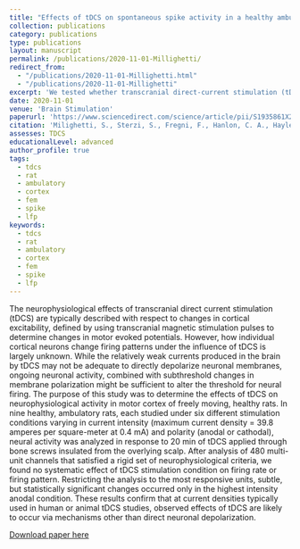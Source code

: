 ```yaml
---
title: "Effects of tDCS on spontaneous spike activity in a healthy ambulatory rat model"
collection: publications
category: publications
type: publications
layout: manuscript
permalink: /publications/2020-11-01-Millighetti/
redirect_from:
  - "/publications/2020-11-01-Millighetti.html"
  - "/publications/2020-11-01-Millighetti"
excerpt: 'We tested whether transcranial direct-current stimulation (tDCS) had any effect on the spike rate or LFP content in ambulatory rats using a within-subject design to test anodal, cathodal, and sham stimulation cases.'
date: 2020-11-01
venue: 'Brain Stimulation'
paperurl: 'https://www.sciencedirect.com/science/article/pii/S1935861X20302345/pdfft?isDTMRedir=true&download=true'
citation: 'Milighetti, S., Sterzi, S., Fregni, F., Hanlon, C. A., Hayley, P., Murphy, M. D., Nudo R. J., Guggenmos, D. J. (2020). Effects of tDCS on spontaneous spike activity in a healthy ambulatory rat model. Brain Stimulation, 13(6), 1566-1576.'
assesses: TDCS
educationalLevel: advanced
author_profile: true
tags:
  - tdcs
  - rat
  - ambulatory
  - cortex
  - fem
  - spike
  - lfp
keywords:
  - tdcs
  - rat
  - ambulatory
  - cortex
  - fem
  - spike
  - lfp
---
```


The neurophysiological effects of transcranial direct current stimulation (tDCS) are typically described with respect to changes in cortical excitability, defined by using transcranial magnetic stimulation pulses to determine changes in motor evoked potentials. However, how individual cortical neurons change firing patterns under the influence of tDCS is largely unknown. While the relatively weak currents produced in the brain by tDCS may not be adequate to directly depolarize neuronal membranes, ongoing neuronal activity, combined with subthreshold changes in membrane polarization might be sufficient to alter the threshold for neural firing. The purpose of this study was to determine the effects of tDCS on neurophysiological activity in motor cortex of freely moving, healthy rats. In nine healthy, ambulatory rats, each studied under six different stimulation conditions varying in current intensity (maximum current density = 39.8 amperes per square-meter at 0.4 mA) and polarity (anodal or cathodal), neural activity was analyzed in response to 20 min of tDCS applied through bone screws insulated from the overlying scalp. After analysis of 480 multi-unit channels that satisfied a rigid set of neurophysiological criteria, we found no systematic effect of tDCS stimulation condition on firing rate or firing pattern. Restricting the analysis to the most responsive units, subtle, but statistically significant changes occurred only in the highest intensity anodal condition. These results confirm that at current densities typically used in human or animal tDCS studies, observed effects of tDCS are likely to occur via mechanisms other than direct neuronal depolarization.

[Download paper here](https://www.sciencedirect.com/science/article/pii/S1935861X20302345/pdfft?isDTMRedir=true&download=true)
